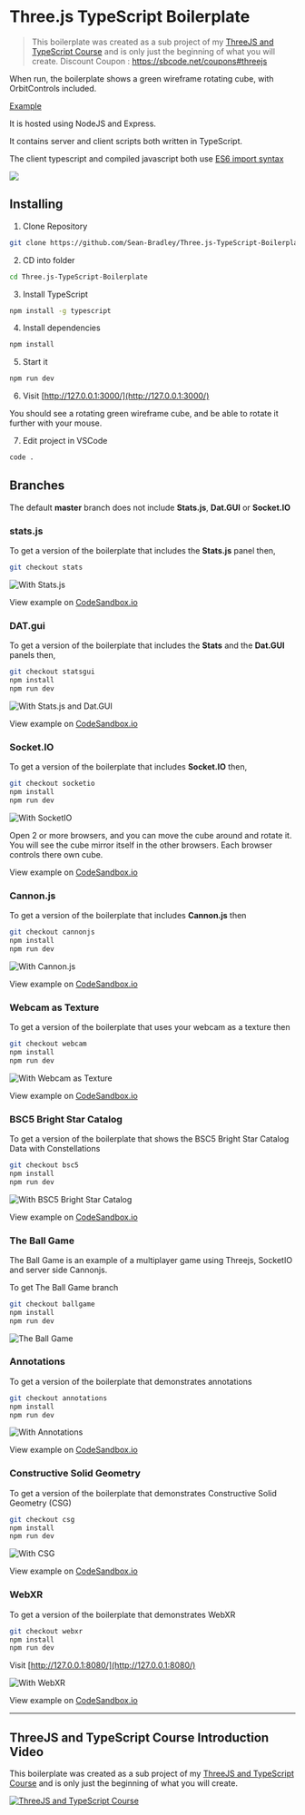 # Three.js TypeScript Boilerplate

> This boilerplate was created as a sub project of my [ThreeJS and TypeScript Course](https://www.udemy.com/course/threejs-tutorials/?referralCode=4C7E1DE91C3E42F69D0F) and is only just the beginning of what you will create.
  Discount Coupon : https://sbcode.net/coupons#threejs

When run, the boilerplate shows a green wireframe rotating cube, with OrbitControls included. 

[Example](https://sbcode.net/threejs/threejs-typescript-boilerplate/)

It is hosted using NodeJS and Express.

It contains server and client scripts both written in TypeScript.

The client typescript and compiled javascript both use [ES6 import syntax](https://developer.mozilla.org/en-US/docs/Web/JavaScript/Reference/Statements/import)


![](docs/screengrab1.jpg)

## Installing

1. Clone Repository

```bash
git clone https://github.com/Sean-Bradley/Three.js-TypeScript-Boilerplate.git
```

2. CD into folder
```bash
cd Three.js-TypeScript-Boilerplate
```

3. Install TypeScript

```bash
npm install -g typescript
```

4. Install dependencies

```bash
npm install
```

5. Start it

```bash
npm run dev
```

6. Visit [http://127.0.0.1:3000/](http://127.0.0.1:3000/)

You should see a rotating green wireframe cube, and be able to rotate it further with your mouse.

7. Edit project in VSCode
```bash
code .
```

## Branches

The default **master** branch does not include **Stats.js**, **Dat.GUI** or **Socket.IO**

### stats.js

To get a version of the boilerplate that includes the **Stats.js** panel then,
```bash
git checkout stats
```
![With Stats.js](docs/with-stats.jpg)

View example on [CodeSandbox.io](https://codesandbox.io/s/github/Sean-Bradley/Three.js-TypeScript-Boilerplate/tree/stats/)

### DAT.gui
To get a version of the boilerplate that includes the **Stats** and the **Dat.GUI** panels then,
```bash
git checkout statsgui
npm install
npm run dev
```
![With Stats.js and Dat.GUI](docs/with-stats-gui.jpg)

View example on [CodeSandbox.io](https://codesandbox.io/s/github/Sean-Bradley/Three.js-TypeScript-Boilerplate/tree/statsgui/)

### Socket.IO

To get a version of the boilerplate that includes **Socket.IO** then,
```bash
git checkout socketio
npm install
npm run dev
```

![With SocketIO](docs/with-socketio.jpg)

Open 2 or more browsers, and you can move the cube around and rotate it. You will see the cube mirror itself in the other browsers. Each browser controls there own cube.

View example on [CodeSandbox.io](https://codesandbox.io/s/github/Sean-Bradley/Three.js-TypeScript-Boilerplate/tree/socketio/)

### Cannon.js
To get a version of the boilerplate that includes **Cannon.js** then

```bash
git checkout cannonjs
npm install
npm run dev
```

![With Cannon.js](docs/with-cannonjs.jpg)

View example on [CodeSandbox.io](https://codesandbox.io/s/github/Sean-Bradley/Three.js-TypeScript-Boilerplate/tree/cannonjs/)

### Webcam as Texture
To get a version of the boilerplate that uses your webcam as a texture then

```bash
git checkout webcam
npm install
npm run dev
```

![With Webcam as Texture](docs/with-webcam.jpg)

View example on [CodeSandbox.io](https://codesandbox.io/s/github/Sean-Bradley/Three.js-TypeScript-Boilerplate/tree/webcam/)

### BSC5 Bright Star Catalog

To get a version of the boilerplate that shows the BSC5 Bright Star Catalog Data with Constellations

```bash
git checkout bsc5
npm install
npm run dev
```

![With BSC5 Bright Star Catalog](docs/with-bsc5.jpg)

View example on [CodeSandbox.io](https://codesandbox.io/s/github/Sean-Bradley/Three.js-TypeScript-Boilerplate/tree/bsc5/)

### The Ball Game

The Ball Game is an example of a multiplayer game using Threejs, SocketIO and server side Cannonjs. 

To get The Ball Game branch

```bash
git checkout ballgame
npm install
npm run dev
```

![The Ball Game](docs/theballgame.jpg)

### Annotations

To get a version of the boilerplate that demonstrates annotations

```bash
git checkout annotations
npm install
npm run dev
```

![With Annotations](docs/annotations.jpg)

View example on [CodeSandbox.io](https://codesandbox.io/s/github/Sean-Bradley/Three.js-TypeScript-Boilerplate/tree/annotations/)

### Constructive Solid Geometry

To get a version of the boilerplate that demonstrates Constructive Solid Geometry (CSG)

```bash
git checkout csg
npm install
npm run dev
```

![With CSG](docs/with-csg.jpg)

View example on [CodeSandbox.io](https://codesandbox.io/s/github/Sean-Bradley/Three.js-TypeScript-Boilerplate/tree/csg/)

### WebXR

To get a version of the boilerplate that demonstrates WebXR

```bash
git checkout webxr
npm install
npm run dev
```

Visit [http://127.0.0.1:8080/](http://127.0.0.1:8080/)

![With WebXR](docs/with-webxr.jpg)

View example on [CodeSandbox.io](https://codesandbox.io/s/github/Sean-Bradley/Three.js-TypeScript-Boilerplate/tree/webxr/)

---

## ThreeJS and TypeScript Course Introduction Video

This boilerplate was created as a sub project of my [ThreeJS and TypeScript Course](https://www.udemy.com/course/threejs-tutorials/?referralCode=4C7E1DE91C3E42F69D0F) and is only just the beginning of what you will create.

[![ThreeJS and TypeScript Course](docs/threejs-course-image.png)](https://youtu.be/fS4H7gm7gK4)
